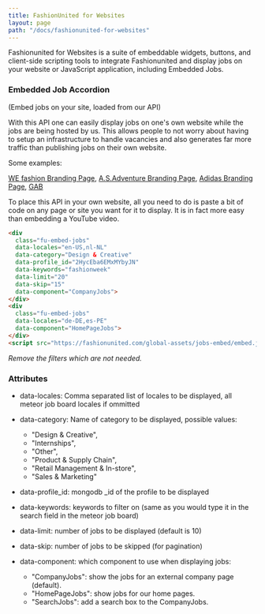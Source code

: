 ```yaml
---
title: FashionUnited for Websites
layout: page
path: "/docs/fashionunited-for-websites"
---
```


Fashionunited for Websites is a suite of embeddable widgets, buttons, and client-side scripting tools to integrate Fashionunited and display jobs on your website or JavaScript application, including Embedded Jobs.

### Embedded Job Accordion

(Embed jobs on your site, loaded from our API)

With this API one can easily display jobs on one's own website while the jobs are being hosted by us. This allows people to not worry about having to setup an infrastructure to handle vacancies and also generates far more traffic than publishing jobs on their own website.

Some examples:

[WE fashion Branding Page](https://fashionunited.nl/wefashion-vacatures), [A.S.Adventure Branding Page](https://fashionunited.be/asadventure-vacatures), [Adidas Branding Page](https://fashionunited.de/adidas-jobs), [GAB](http://www.gab.eu/jobs/)

To place this API in your own website, all you need to do is paste a bit of code on any page or site you want for it to display. It is in fact more easy than embedding a YouTube video.

```html
<div
  class="fu-embed-jobs"
  data-locales="en-US,nl-NL"
  data-category="Design & Creative"
  data-profile_id="2HycEba6EMxMYbyJN"
  data-keywords="fashionweek"
  data-limit="20"
  data-skip="15"
  data-component="CompanyJobs">
</div>
<div
  class="fu-embed-jobs"
  data-locales="de-DE,es-PE"
  data-component="HomePageJobs">
</div>
<script src="https://fashionunited.com/global-assets/jobs-embed/embed.js" async></script>
```

_Remove the filters which are not needed._

### Attributes

* data-locales: Comma separated list of locales to be displayed, all meteor job board locales if ommitted

* data-category: Name of category to be displayed, possible values:

  * "Design & Creative",
  * "Internships",
  * "Other",
  * "Product & Supply Chain",
  * "Retail Management & In-store",
  * "Sales & Marketing"

* data-profile_id: mongodb \_id of the profile to be displayed

* data-keywords: keywords to filter on (same as you would type it in the search field in the meteor job board)

* data-limit: number of jobs to be displayed (default is 10)

* data-skip: number of jobs to be skipped (for pagination)

* data-component: which component to use when displaying jobs:
  * "CompanyJobs": show the jobs for an external company page (default).
  * "HomePageJobs": show jobs for our home pages.
  * "SearchJobs": add a search box to the CompanyJobs.

